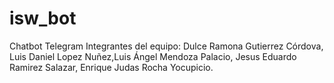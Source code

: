 # isw_bot
Chatbot Telegram
Integrantes del equipo: Dulce Ramona Gutierrez Córdova, Luis Daniel Lopez Nuñez,Luis Ángel Mendoza Palacio, Jesus Eduardo Ramirez Salazar, Enrique Judas Rocha Yocupicio.
